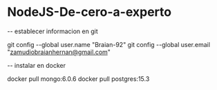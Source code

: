 # NodeJS-De-cero-a-experto

-- establecer informacion en git

git config --global user.name "Braian-92"
git config --global user.email "zamudiobraianhernan@gmail.com"

-- instalar en docker

docker pull mongo:6.0.6
docker pull postgres:15.3